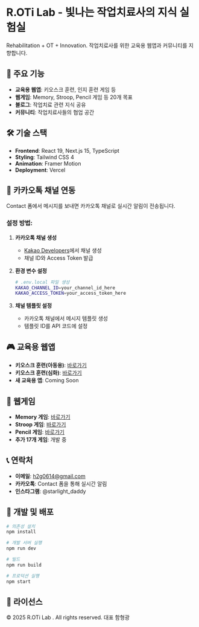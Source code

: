 # R.OTi Lab - 빛나는 작업치료사의 지식 실험실

Rehabilitation + OT + Innovation. 작업치료사를 위한 교육용 웹앱과 커뮤니티를 지향합니다.

## 🚀 주요 기능

- **교육용 웹앱**: 키오스크 훈련, 인지 훈련 게임 등
- **웹게임**: Memory, Stroop, Pencil 게임 등 20개 목표
- **블로그**: 작업치료 관련 지식 공유
- **커뮤니티**: 작업치료사들의 협업 공간

## 🛠️ 기술 스택

- **Frontend**: React 19, Next.js 15, TypeScript
- **Styling**: Tailwind CSS 4
- **Animation**: Framer Motion
- **Deployment**: Vercel

## 📱 카카오톡 채널 연동

Contact 폼에서 메시지를 보내면 카카오톡 채널로 실시간 알림이 전송됩니다.

### 설정 방법:

1. **카카오톡 채널 생성**
   - [Kakao Developers](https://developers.kakao.com)에서 채널 생성
   - 채널 ID와 Access Token 발급

2. **환경 변수 설정**
   ```bash
   # .env.local 파일 생성
   KAKAO_CHANNEL_ID=your_channel_id_here
   KAKAO_ACCESS_TOKEN=your_access_token_here
   ```

3. **채널 템플릿 설정**
   - 카카오톡 채널에서 메시지 템플릿 생성
   - 템플릿 ID를 API 코드에 설정

## 🎮 교육용 웹앱

- **키오스크 훈련(아동용)**: [바로가기](https://order-one-rho.vercel.app/)
- **키오스크 훈련(심화)**: [바로가기](https://cafe-two-dusky.vercel.app/)
- **새 교육용 앱**: Coming Soon

## 🎯 웹게임

- **Memory 게임**: [바로가기](https://memory-blond-sigma.vercel.app/)
- **Stroop 게임**: [바로가기](https://stroop-pi.vercel.app/)
- **Pencil 게임**: [바로가기](https://pencil-cyan.vercel.app/)
- **추가 17개 게임**: 개발 중

## 📞 연락처

- **이메일**: h2g0614@gmail.com
- **카카오톡**: Contact 폼을 통해 실시간 알림
- **인스타그램**: @starlight_daddy

## 🚀 개발 및 배포

```bash
# 의존성 설치
npm install

# 개발 서버 실행
npm run dev

# 빌드
npm run build

# 프로덕션 실행
npm start
```

## 📄 라이선스

© 2025 R.OTi Lab . All rights reserved. 대표 함형광
